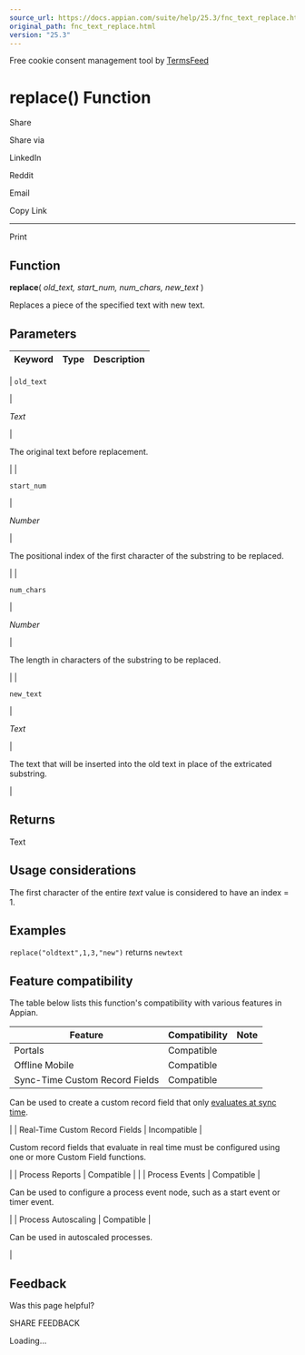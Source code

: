 ```yaml
---
source_url: https://docs.appian.com/suite/help/25.3/fnc_text_replace.html
original_path: fnc_text_replace.html
version: "25.3"
---
```


Free cookie consent management tool by [TermsFeed](https://www.termsfeed.com/)

# replace() Function

Share

Share via

LinkedIn

Reddit

Email

Copy Link

* * *

Print

## Function

**replace**( _old\_text, start\_num, num\_chars, new\_text_ )

Replaces a piece of the specified text with new text.

## Parameters

| Keyword | Type | Description |
| --- | --- | --- |
|
`old_text`

 |

_Text_

 |

The original text before replacement.

 |
|

`start_num`

 |

_Number_

 |

The positional index of the first character of the substring to be replaced.

 |
|

`num_chars`

 |

_Number_

 |

The length in characters of the substring to be replaced.

 |
|

`new_text`

 |

_Text_

 |

The text that will be inserted into the old text in place of the extricated substring.

 |

## Returns

Text

## Usage considerations

The first character of the entire _text_ value is considered to have an index = 1.

## Examples

`replace("oldtext",1,3,"new")` returns `newtext`

## Feature compatibility

The table below lists this function's compatibility with various features in Appian.

| Feature | Compatibility | Note |
| --- | --- | --- |
| Portals | Compatible |  |
| Offline Mobile | Compatible |  |
| Sync-Time Custom Record Fields | Compatible |
Can be used to create a custom record field that only [evaluates at sync time](custom-record-fields.html#prodlink-sync-time-evaluations).

 |
| Real-Time Custom Record Fields | Incompatible |

Custom record fields that evaluate in real time must be configured using one or more Custom Field functions.

 |
| Process Reports | Compatible |  |
| Process Events | Compatible |

Can be used to configure a process event node, such as a start event or timer event.

 |
| Process Autoscaling | Compatible |

Can be used in autoscaled processes.

 |

## Feedback

Was this page helpful?

SHARE FEEDBACK

Loading...